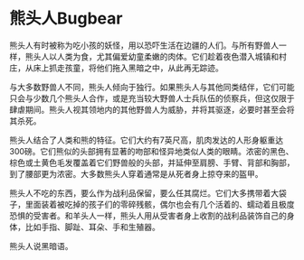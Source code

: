 # 熊头人Bugbear

熊头人有时被称为吃小孩的妖怪，用以恐吓生活在边疆的人们。与所有野兽人一样，熊头人以人类为食，尤其偏爱幼童柔嫩的肉体。它们趁着夜色潜入城镇和村庄，从床上抓走孩童，将他们拖入黑暗之中，从此再无踪迹。

与大多数野兽人不同，熊头人倾向于独行。如果熊头人与其他同类结伴，它们可能只会与少数几个熊头人合作，或是充当较大野兽人士兵队伍的侦察兵，但这仅限于肆虐期间。熊头人视其领地内的其他野兽人为威胁，并将其驱逐，必要时甚至会将其杀死。

熊头人结合了人类和熊的特征。它们大约有7英尺高，肌肉发达的人形身躯重达300磅。它们熊似的头部拥有显著的吻部和怪异地类似人类的眼睛。浓密的黑色、棕色或土黄色毛发覆盖着它们野兽般的头部，并延伸至肩膀、手臂、背部和胸部，到了腰部更为浓密。大多数熊头人穿着通常是从死者身上掠夺来的盔甲。

熊头人不吃的东西，要么作为战利品保留，要么任其腐烂。它们大多携带着大袋子，里面装着被吃掉的孩子们的零碎残骸，偶尔也会有几个活着的、蠕动着且极度恐惧的受害者。和羊头人一样，熊头人用从受害者身上收割的战利品装饰自己的身体，比如手指、脚趾、耳朵、手和生殖器。

熊头人说黑暗语。
